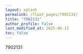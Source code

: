 ```yaml
---
layout: splash
permalink: /float_pages/7902131/
title: "7902131"
author_profile: false
last_modified_at: 2025-06-13
toc: false
---
```

 
7902131
